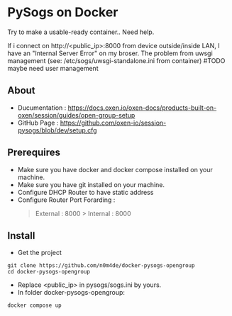 # PySogs on Docker
Try to make a usable-ready container.. Need help.

If i connect on http://<public_ip>:8000 from device outside/inside LAN, I have an "Internal Server Error" on my broser.
The problem from uwsgi management (see: /etc/sogs/uwsgi-standalone.ini from container) #TODO maybe need user management

## About 

- Ducumentation : https://docs.oxen.io/oxen-docs/products-built-on-oxen/session/guides/open-group-setup
- GitHub Page : https://github.com/oxen-io/session-pysogs/blob/dev/setup.cfg

## Prerequires
- Make sure you have docker and docker compose installed on your machine.
- Make sure you have git installed on your machine.
- Configure DHCP Router to have static address
- Configure Router Port Forarding :
  > External : 8000 > Internal : 8000

## Install

- Get the project
```
git clone https://github.com/n0m4de/docker-pysogs-opengroup
cd docker-pysogs-opengroup
```

- Replace <public_ip> in pysogs/sogs.ini by yours.
- In folder docker-pysogs-opengroup:


```
docker compose up
```


